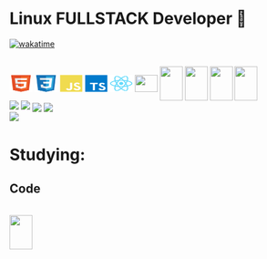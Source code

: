   # Linux FULLSTACK Developer :rocket:
[![wakatime](https://wakatime.com/badge/user/23c55239-999c-4c5b-b110-f53b26806031.svg)](https://wakatime.com/@23c55239-999c-4c5b-b110-f53b26806031)
  <div style="display: inline_block"><br>
    <img align="center" alt="HTML" height="30" width="40" src="https://raw.githubusercontent.com/devicons/devicon/master/icons/html5/html5-original.svg">
    <img align="center" alt="CSS" height="30" width="40" src="https://raw.githubusercontent.com/devicons/devicon/master/icons/css3/css3-original.svg">
    <img align="center" alt="Js" height="30" width="40" src="https://raw.githubusercontent.com/devicons/devicon/master/icons/javascript/javascript-plain.svg">
    <img align="center" alt="Ts" height="30" width="40" src="https://raw.githubusercontent.com/devicons/devicon/master/icons/typescript/typescript-plain.svg">
    <img align="center" alt="React" height="30" width="40" src="https://raw.githubusercontent.com/devicons/devicon/master/icons/react/react-original.svg">
    <img align="center" height="30" width="40" src="https://cdn.jsdelivr.net/gh/devicons/devicon/icons/angularjs/angularjs-original.svg" />
    <img align="center" src="https://cdn.jsdelivr.net/gh/devicons/devicon/icons/bash/bash-original.svg" height="60" width="40" />
    <img align="center" src="https://cdn.jsdelivr.net/gh/devicons/devicon/icons/java/java-original.svg" height="60" width="40" />
    <img align="center" src="https://cdn.jsdelivr.net/gh/devicons/devicon/icons/bulma/bulma-plain.svg" height="60" width="40" />
    <img align="center" src="https://cdn.jsdelivr.net/gh/devicons/devicon/icons/kotlin/kotlin-original.svg" height="60" width="40" />
  <div>  
  <img height="180em" src="https://github-readme-stats.vercel.app/api/top-langs/?username=LinuxMistery00&layout=compact&langs_count=16&theme=dark"/>
  <img height="180em" src="https://github-readme-stats.vercel.app/api?username=LinuxMistery00&theme=dark">
  <img align="center" height="180em" src="https://streak-stats.demolab.com/?user=LinuxMistery00&theme=dark"/>
  <img align="center" height="18em" src="https://komarev.com/ghpvc/?username=LinuxMistery00&color=blueviolet">
</div>
<div>
  <img src="https://cdn.dribbble.com/users/7094769/screenshots/16379061/media/27d863079a1c8955e2664197d600763d.gif" height="200em"/>
</div>
<h1>Studying:</h1>
<h2>Code</h2>
<div style="display: inline_block"><br>
<img align="center" src="https://cdn.jsdelivr.net/gh/devicons/devicon/icons/kotlin/kotlin-original.svg" height="60" width="40" />
</div>
